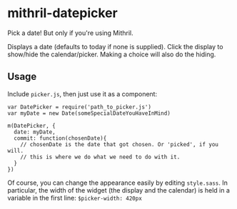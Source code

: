 # mithril-datepicker
Pick a date! But only if you're using Mithril.

Displays a date (defaults to today if none is supplied). Click the display to show/hide the calendar/picker. Making a choice will also do the hiding.

## Usage
Include ```picker.js```, then just use it as a component:

```
var DatePicker = require('path_to_picker.js')
var myDate = new Date(someSpecialDateYouHaveInMind)

m(DatePicker, {
  date: myDate,
  commit: function(chosenDate){
    // chosenDate is the date that got chosen. Or 'picked', if you will.
    // this is where we do what we need to do with it.
  }
})
```

Of course, you can change the appearance easily by editing ```style.sass```. In particular, the width of the widget (the display and the calendar) is held in a variable in the first line: ```$picker-width: 420px```
